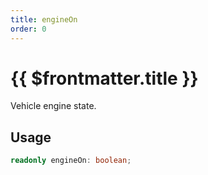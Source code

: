 ```yaml
---
title: engineOn
order: 0
---
```


# {{ $frontmatter.title }}

Vehicle engine state.

## Usage

```ts
readonly engineOn: boolean;
```
